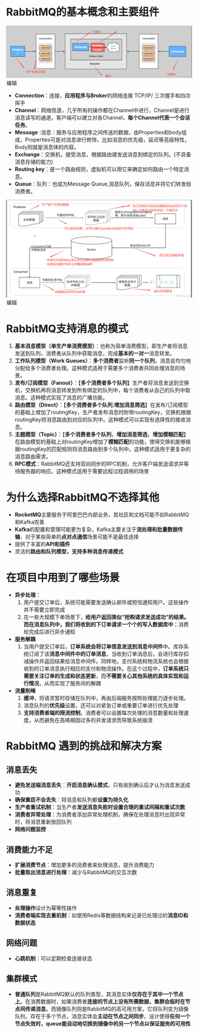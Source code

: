  

# RabbitMQ的基本概念和主要组件

![img](RabbitMQ.assets/ae7bebb776b14efd9f917c68b666282b.png)![点击并拖拽以移动](data:image/gif;base64,R0lGODlhAQABAPABAP///wAAACH5BAEKAAAALAAAAAABAAEAAAICRAEAOw==)编辑

- **Connection**：连接，**应用程序与Broker**的网络连接 TCP/IP/ 三次握手和四次挥手
- **Channel**：网络信道，几乎所有的操作都在Channel中进行，Channel是进行消息读写的通道，客户端可以建立对各Channel，**每个Channel代表一个会话任务**。
- **Message** :消息：服务与应用程序之间传送的数据，由Properties和body组成，Properties可是对消息进行修饰，比如消息的优先级，延迟等高级特性，Body则就是消息体的内容。
- **Exchange**：交换机，接受消息，根据路由键发送消息到绑定的队列。(不具备消息存储的能力)
- **Routing key**：是一个路由规则，虚拟机可以用它来确定如何路由一个特定消息。
- **Queue**：队列：也成为Message Queue,消息队列，保存消息并将它们转发给消费者。

![img](RabbitMQ.assets/01d69e46aa0e4c6aa522c29d0a68d438.png)![点击并拖拽以移动](data:image/gif;base64,R0lGODlhAQABAPABAP///wAAACH5BAEKAAAALAAAAAABAAEAAAICRAEAOw==)编辑

# RabbitMQ支持消息的模式

1. **基本消息模型（单生产单消费模型）**：也称为简单消费模型，即生产者将消息发送到队列，消费者从队列中获取消息，完成**基本的一对一**消息转发。
2. **工作队列模型（Work Queues）**：**多个消费者**监听**同一个队列**，消息会均匀地分配给多个消费者处理。这种模式适用于需要多个消费者共同处理消息的场景。
3. **发布/订阅模型（Fanout）**：【**多个消费者多个队列**】生产者将消息发送到交换机，交换机再将消息转发到所有绑定的队列中，每个消费者从自己的队列中取消息。这种模式实现了消息的广播功能。
4. **路由模型（Direct）**：【**多个消费者多个队列**,**增加消息筛选**】在发布/订阅模型的基础上增加了routingKey，生产者发布消息时附带routingKey，交换机根据routingKey将消息路由到对应的队列中。这种模式可以实现有选择性的接收消息。
5. **主题模型（Topic）**：【**多个消费者多个队列**，**增加消息筛选**，**增加模糊匹配**】在路由模型的基础上对routingKey增加了**模糊匹配**的功能，使得交换机能够根据routingKey的匹配规则将消息路由到多个队列中。这种模式适用于更复杂的消息路由需求。
6. **RPC模式**：RabbitMQ还支持双向同步的RPC机制，允许客户端发送请求并等待服务器的响应。这种模式适用于需要远程过程调用的场景

# 为什么选择RabbitMQ不选择其他

- **RocketMQ**主要服务于阿里巴巴内部业务，其社区和文档可能不如RabbitMQ和Kafka完善
- **Kafka**的配置和管理可能更为复杂，Kafka主要关注于**流处理和批量数据传输**，对于某些简单的**点对点通信**场景可能不是最佳选择
- 提供了丰富的**API和插件**
- 灵活的**路由和队列模型，支持多种消息传递模式**

# 在项目中用到了哪些场景

- **异步处理**：
  1. 用户提交订单后，系统可能需要发送确认邮件或短信通知用户。这些操作并不需要立即完成
  2. 在一些大规模下单场景下，**给用户返回类似“抢购请求发送成功”的结果。而在消息队列中，我们将收到的下订单请求一个个的写入数据库中**；消费给完成后进行异步通知
- **服务解耦**
  1. 当用户提交订单后，**订单系统会将订单信息发送到消息中间件**中。库存系统订阅了该**消息中间件中的订单消息**，当收到订单消息后，会进行库存扣减操作并返回结果给消息中间件。同样地，支付系统和物流系统也会根据收到的订单消息执行相应的支付和物流操作。在这个过程中，**订单系统只需要关注订单的生成和状态更新**，而**不需要关心其他系统的具体实现和运行情况**，从而实现了服务间的解耦
- **流量削峰**
  1. **缓冲**，将请求暂时存储在队列中，再由后端服务按照处理能力逐步处理。
  2. 消息队列的**优先级**设置，还可以对紧急订单或重要订单进行优先处理
  3. **支持消费者端的限流控制**。消费者可以设置每次处理的消息数量和处理速度，从而避免在高峰期因过多的并发请求而导致系统崩溃

# RabbitMQ 遇到的挑战和解决方案

## 消息丢失

- **避免发送端消息丢失**：**开启消息确认模式**，只有收到确认后才认为消息发送成功
- **确保重启不会丢失**：将消息和队列都**设置为持久化**
- **生产者重试机制**：当生产者**发送消息失败时设置合理的重试间隔和重试次数**
- **消费者异常处理**：为消费者添加异常处理机制，确保在处理消息时出现异常时，将消息重新放回队列
- **网络问题监控**

## 消费能力不足

- **扩展消费节点**：增加更多的消费者来处理消息，提升消费能力
- **批量取出消息进行处理**：减少与RabbitMQ的交互次数

## 消息重复

- **处理操作**设计为幂等性操作
- **消费者端实现去重机制**：如使用Redis等数据结构来记录已处理过的**消息ID和数据状态**

## 网络问题

- **心跳机制**：可以定期检查连接状态

## 集群模式

- **普通队列**是RabbitMQ默认的队列类型，其消息实体**仅存在于其中一个节点上**。在消费数据时，如果消费者**连接的节点上没有所需数据，集群会临时在节点间传递消息**。而镜像队列则是RabbitMQ的高可用方案，它将队列变为镜像队列，存在于多个节点，消息实体会**主动在节点之间同步**。设计使得**任何一个节点失效时，queue能自动地切换到镜像中的另一个节点以保证服务的可用性**